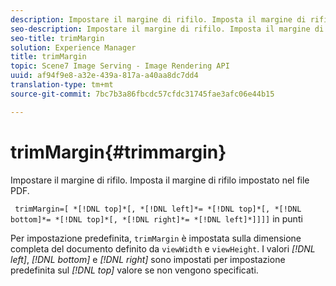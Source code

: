 ```yaml
---
description: Impostare il margine di rifilo. Imposta il margine di rifilo impostato nel file PDF.
seo-description: Impostare il margine di rifilo. Imposta il margine di rifilo impostato nel file PDF.
seo-title: trimMargin
solution: Experience Manager
title: trimMargin
topic: Scene7 Image Serving - Image Rendering API
uuid: af94f9e8-a32e-439a-817a-a40aa8dc7dd4
translation-type: tm+mt
source-git-commit: 7bc7b3a86fbcdc57cfdc31745fae3afc06e44b15

---
```



# trimMargin{#trimmargin}

Impostare il margine di rifilo. Imposta il margine di rifilo impostato nel file PDF.

` trimMargin=[ *[!DNL top]*[, *[!DNL left]*= *[!DNL top]*[, *[!DNL bottom]*= *[!DNL top]*[, *[!DNL right]*= *[!DNL left]*]]]]` in punti

Per impostazione predefinita, `trimMargin` è impostata sulla dimensione completa del documento definito da `viewWidth` e `viewHeight`. I valori *[!DNL left]*, *[!DNL bottom]* e *[!DNL right]* sono impostati per impostazione predefinita sul *[!DNL top]* valore se non vengono specificati.
